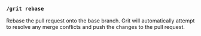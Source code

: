 ### `/grit rebase`

Rebase the pull request onto the base branch. Grit will automatically attempt to resolve any merge conflicts and push the changes to the pull request.
